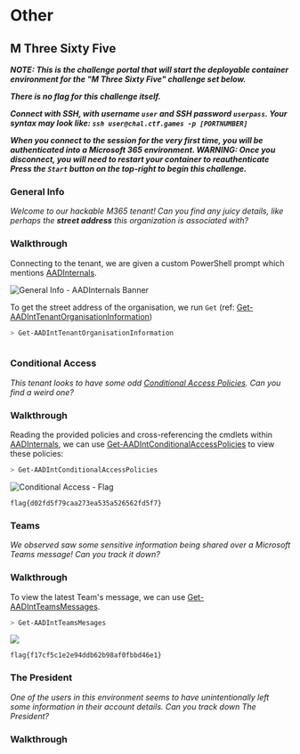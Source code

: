 # Other

## M Three Sixty Five

***NOTE: This is the challenge portal that will start the deployable container environment for the "M Three Sixty Five" challenge set below.***
  
***There is no flag for this challenge itself.***
  
***Connect with SSH, with username `user` and SSH password `userpass`. Your syntax may look like: `ssh user@chal.ctf.games -p [PORTNUMBER]`***
  
***When you connect to the session for the very first time, you will be authenticated into a Microsoft 365 environment. WARNING: Once you disconnect, you will need to restart your container to reauthenticate** **Press the `Start` button on the top-right to begin this challenge.***

### General Info

*Welcome to our hackable M365 tenant! Can you find any juicy details, like perhaps the **street address** this organization is associated with?*

### Walkthrough

Connecting to the tenant, we are given a custom PowerShell prompt which mentions [AADInternals](https://aadinternals.com/aadinternals/).

![General Info - AADInternals Banner](general_info_aadinternals_banner.png)

To get the street address of the organisation, we run `Get` (ref: [Get-AADIntTenantOrganisationInformation](https://aadinternals.com/aadinternals/#get-aadinttenantorganisationinformation-ad))

```powershell
> Get-AADIntTenantOrganisationInformation
```

```

```
### Conditional Access

*This tenant looks to have some odd [Conditional Access Policies](https://learn.microsoft.com/en-us/azure/active-directory/conditional-access/overview). Can you find a weird one?*

### Walkthrough

Reading the provided policies and cross-referencing the cmdlets within [AADInternals](https://aadinternals.com/aadinternals/), we can use [Get-AADIntConditionalAccessPolicies](https://aadinternals.com/aadinternals/#get-aadintconditionalaccesspolicies-a) to view these policies:

```powershell
> Get-AADIntConditionalAccessPolicies
```

![Conditional Access - Flag](conditional_access_flag.png)

```
flag{d02fd5f79caa273ea535a526562fd5f7}
```

### Teams

*We observed saw some sensitive information being shared over a Microsoft Teams message! Can you track it down?*

### Walkthrough

To view the latest Team's message, we can use [Get-AADIntTeamsMessages](https://aadinternals.com/aadinternals/#get-aadintteamsmessages-t).

```powershell
> Get-AADIntTeamsMesages
```

![](teams_flag.png)

```
flag{f17cf5c1e2e94ddb62b98af0fbbd46e1}
```
### The President

*One of the users in this environment seems to have unintentionally left some information in their account details. Can you track down The President?*

### Walkthrough

